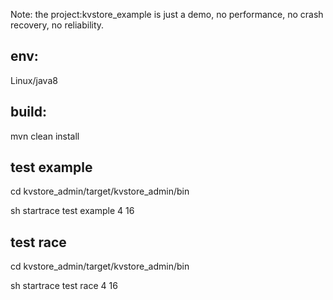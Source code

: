 Note: the project:kvstore_example is just a demo, no performance, no crash recovery, no reliability.

## env:

Linux/java8



## build:

<!--after clone project-->

mvn clean install
## test example
cd kvstore_admin/target/kvstore_admin/bin

<!-- the param:1 is kv number(million) -->

sh startrace test example 4 16

## test race
cd kvstore_admin/target/kvstore_admin/bin

<!-- the param:1 is kv number(million) -->

sh startrace test race 4 16
